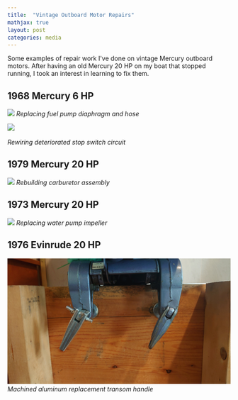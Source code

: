 ```yaml
---
title:  "Vintage Outboard Motor Repairs"
mathjax: true
layout: post
categories: media
---
```


Some examples of repair work I've done on vintage Mercury outboard motors. After having an old Mercury 20 HP on my boat that stopped running, I took an interest in learning to fix them.

## 1968 Mercury 6 HP
![](/assets/images/2022-10-14-outboard-motor-repair/6_hp_fuelpump.png)
*Replacing fuel pump diaphragm and hose*

<!-- excerpt-start -->
![](/assets/images/2022-10-14-outboard-motor-repair/6hp_stopswitch.png)
<!-- excerpt-end -->
*Rewiring deteriorated stop switch circuit*

## 1979 Mercury 20 HP
![](/assets/images/2022-10-14-outboard-motor-repair/79_mercarb.png)
*Rebuilding carburetor assembly*

## 1973 Mercury 20 HP
![](/assets/images/2022-10-14-outboard-motor-repair/73_impeller.png)
*Replacing water pump impeller*

<!-- ## 1969 Mercury 35 HP
![](/assets/images/2022-10-14-outboard-motor-repair/IMG_0638_2.png)
*Repainting lower unit* -->

<!-- ![](/assets/images/2022-10-14-outboard-motor-repair/IMG_0638_2.png)
*Cleaning ignition points* -->

## 1976 Evinrude 20 HP
![](/assets/images/2022-10-14-outboard-motor-repair/DSC_0216.JPG)
*Machined aluminum replacement transom handle*







